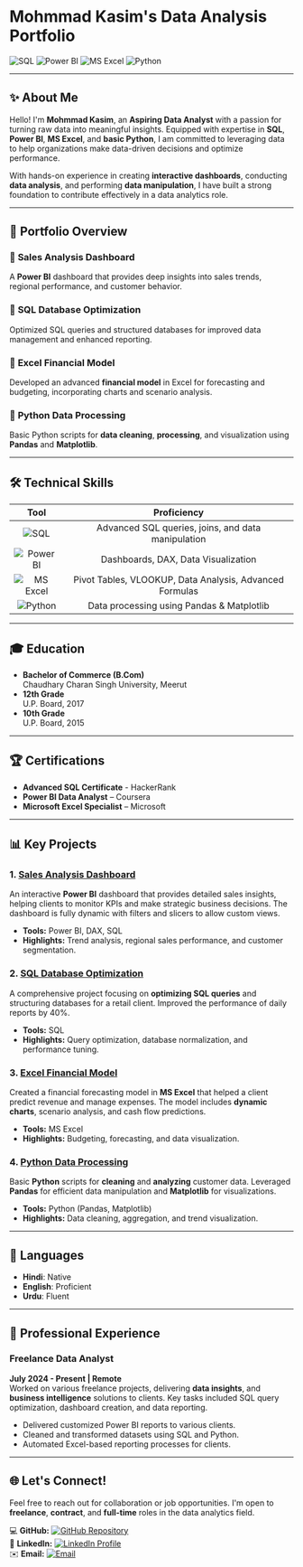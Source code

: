 # Mohmmad Kasim's Data Analysis Portfolio

![SQL](https://img.shields.io/badge/SQL-MySQL%20%7C%20PostgreSQL-4479A1?style=for-the-badge&logo=postgresql&logoColor=white)
![Power BI](https://img.shields.io/badge/Power_BI-F2C811?style=for-the-badge&logo=power-bi&logoColor=black)
![MS Excel](https://img.shields.io/badge/MS_Excel-217346?style=for-the-badge&logo=microsoft-excel&logoColor=white)
![Python](https://img.shields.io/badge/Python-3776AB?style=for-the-badge&logo=python&logoColor=FFD343)

---

## ✨ About Me

Hello! I'm **Mohmmad Kasim**, an **Aspiring Data Analyst** with a passion for turning raw data into meaningful insights. Equipped with expertise in **SQL**, **Power BI**, **MS Excel**, and **basic Python**, I am committed to leveraging data to help organizations make data-driven decisions and optimize performance.

With hands-on experience in creating **interactive dashboards**, conducting **data analysis**, and performing **data manipulation**, I have built a strong foundation to contribute effectively in a data analytics role.

---

## 📂 **Portfolio Overview**

### 🔹 **Sales Analysis Dashboard**
A **Power BI** dashboard that provides deep insights into sales trends, regional performance, and customer behavior.

### 🔹 **SQL Database Optimization**
Optimized SQL queries and structured databases for improved data management and enhanced reporting.

### 🔹 **Excel Financial Model**
Developed an advanced **financial model** in Excel for forecasting and budgeting, incorporating charts and scenario analysis.

### 🔹 **Python Data Processing**
Basic Python scripts for **data cleaning**, **processing**, and visualization using **Pandas** and **Matplotlib**.

---

## 🛠️ **Technical Skills**

| **Tool** | **Proficiency** |
| :---: | :---: |
| ![SQL](https://img.shields.io/badge/SQL-MySQL%20%7C%20PostgreSQL-4479A1?style=flat-square&logo=postgresql&logoColor=white) | Advanced SQL queries, joins, and data manipulation |
| ![Power BI](https://img.shields.io/badge/Power_BI-F2C811?style=flat-square&logo=power-bi&logoColor=black) | Dashboards, DAX, Data Visualization |
| ![MS Excel](https://img.shields.io/badge/MS_Excel-217346?style=flat-square&logo=microsoft-excel&logoColor=white) | Pivot Tables, VLOOKUP, Data Analysis, Advanced Formulas |
| ![Python](https://img.shields.io/badge/Python-3776AB?style=flat-square&logo=python&logoColor=FFD343) | Data processing using Pandas & Matplotlib |

---

## 🎓 **Education**

- **Bachelor of Commerce (B.Com)**  
  Chaudhary Charan Singh University, Meerut
- **12th Grade**  
  U.P. Board, 2017
- **10th Grade**  
  U.P. Board, 2015

---

## 🏆 **Certifications**

- **Advanced SQL Certificate** - HackerRank  
- **Power BI Data Analyst** – Coursera  
- **Microsoft Excel Specialist** – Microsoft  

---

## 📊 **Key Projects**

### 1. [Sales Analysis Dashboard](#)
An interactive **Power BI** dashboard that provides detailed sales insights, helping clients to monitor KPIs and make strategic business decisions. The dashboard is fully dynamic with filters and slicers to allow custom views.

- **Tools:** Power BI, DAX, SQL  
- **Highlights:** Trend analysis, regional sales performance, and customer segmentation.

### 2. [SQL Database Optimization](#)
A comprehensive project focusing on **optimizing SQL queries** and structuring databases for a retail client. Improved the performance of daily reports by 40%.

- **Tools:** SQL  
- **Highlights:** Query optimization, database normalization, and performance tuning.

### 3. [Excel Financial Model](#)
Created a financial forecasting model in **MS Excel** that helped a client predict revenue and manage expenses. The model includes **dynamic charts**, scenario analysis, and cash flow predictions.

- **Tools:** MS Excel  
- **Highlights:** Budgeting, forecasting, and data visualization.

### 4. [Python Data Processing](#)
Basic **Python** scripts for **cleaning** and **analyzing** customer data. Leveraged **Pandas** for efficient data manipulation and **Matplotlib** for visualizations.

- **Tools:** Python (Pandas, Matplotlib)  
- **Highlights:** Data cleaning, aggregation, and trend visualization.

---

## 🌟 **Languages**

- **Hindi**: Native  
- **English**: Proficient  
- **Urdu**: Fluent  

---

## 💼 **Professional Experience**

### **Freelance Data Analyst**  
**July 2024 - Present | Remote**  
Worked on various freelance projects, delivering **data insights**, and **business intelligence** solutions to clients. Key tasks included SQL query optimization, dashboard creation, and data reporting.

- Delivered customized Power BI reports to various clients.
- Cleaned and transformed datasets using SQL and Python.
- Automated Excel-based reporting processes for clients.

---

## 🌐 **Let's Connect!**

Feel free to reach out for collaboration or job opportunities. I'm open to **freelance**, **contract**, and **full-time** roles in the data analytics field.

💻 **GitHub:** [![GitHub Repository](https://img.shields.io/badge/GitHub-Repository-181717?style=for-the-badge&logo=github&logoColor=white)](https://github.com/qasim0han)  
🔗 **LinkedIn:** [![LinkedIn Profile](https://img.shields.io/badge/LinkedIn-Profile-0077B5?style=for-the-badge&logo=linkedin&logoColor=white)](https://www.linkedin.com/in/qasim0khan)  
✉️ **Email:** [![Email](https://img.shields.io/badge/Email-kasimaimankhan@gmail.com-D14836?style=for-the-badge&logo=gmail&logoColor=white)](mailto:kasimaimankhan@gmail.com)
